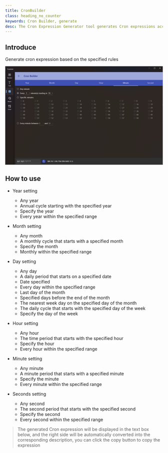 ```yaml
---
title: CronBuilder
class: heading_no_counter
keywords: Cron Builder, generate
desc: The Cron Expression Generator tool generates Cron expressions according to the specified rules
---
```


## Introduce

Generate cron expression based on the specified rules

![](../../assets/images/ToolsSet/TSDCronBuild.png)

## How to use

* Year setting
   * Any year
   * Annual cycle starting with the specified year
   * Specify the year
   * Every year within the specified range

* Month setting
   * Any month
   * A monthly cycle that starts with a specified month
   * Specify the month
   * Monthly within the specified range

* Day setting
   * Any day
   * A daily period that starts on a specified date
   * Date specified
   * Every day within the specified range
   * Last day of the month
   * Specified days before the end of the month
   * The nearest week day on the specified day of the month
   * The daily cycle that starts with the specified day of the week
   * Specify the day of the week

* Hour setting
   * Any hour
   * The time period that starts with the specified hour
   * Specify the hour
   * Every hour within the specified range

* Minute setting
   * Any minute
   * A minute period that starts with a specified minute
   * Specify the minute
   * Every minute within the specified range

* Seconds setting
   * Any second
   * The second period that starts with the specified second
   * Specify the second
   * Every second within the specified range

> The generated Cron expression will be displayed in the text box below, and the right side will be automatically converted into the corresponding description, you can click the copy button to copy the expression
